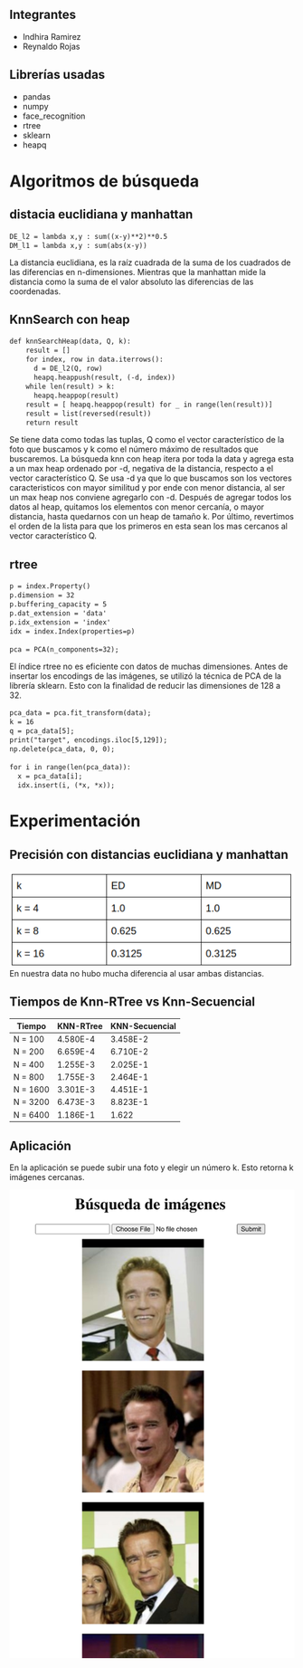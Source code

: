 ## Integrantes
- Indhira Ramirez
- Reynaldo Rojas

## Librerías usadas
- pandas
- numpy
- face_recognition
- rtree
- sklearn
- heapq
# Algoritmos de búsqueda
## distacia euclidiana y manhattan
~~~
DE_l2 = lambda x,y : sum((x-y)**2)**0.5
DM_l1 = lambda x,y : sum(abs(x-y))
~~~
La distancia euclidiana, es la raíz cuadrada de la suma de los cuadrados de las diferencias en n-dimensiones. Mientras que la manhattan mide la distancia como la suma de el valor absoluto las diferencias de las coordenadas. 

## KnnSearch con heap
~~~
def knnSearchHeap(data, Q, k):
    result = []
    for index, row in data.iterrows():
      d = DE_l2(Q, row)   
      heapq.heappush(result, (-d, index))
    while len(result) > k:
      heapq.heappop(result)    
    result = [ heapq.heappop(result) for _ in range(len(result))]
    result = list(reversed(result))
    return result
~~~
Se tiene data como todas las tuplas, Q como el vector característico de la foto que buscamos y k como el número máximo de resultados que buscaremos.
La búsqueda knn con heap itera por toda la data y agrega esta a un max heap ordenado por -d, negativa de la distancia, respecto a el vector característico Q. Se usa -d ya que lo que buscamos son los vectores caracteristicos con mayor similitud y por ende con menor distancia, al ser un max heap nos conviene agregarlo con -d. Después de agregar todos los datos al heap, quitamos los elementos con menor cercanía, o mayor distancia, hasta quedarnos con un heap de tamaño k. Por último, revertimos el orden de la lista para que los primeros en esta sean los mas cercanos al vector característico Q.

## rtree
~~~
p = index.Property()
p.dimension = 32
p.buffering_capacity = 5
p.dat_extension = 'data'
p.idx_extension = 'index'
idx = index.Index(properties=p)

pca = PCA(n_components=32);
~~~
El índice rtree no es eficiente con datos de muchas dimensiones. Antes de insertar los encodings de las imágenes, se utilizó la técnica de PCA de la librería sklearn. Esto con la finalidad de reducir las dimensiones de 128 a 32.
~~~
pca_data = pca.fit_transform(data);
k = 16
q = pca_data[5];
print("target", encodings.iloc[5,129]);
np.delete(pca_data, 0, 0);

for i in range(len(pca_data)):
  x = pca_data[i];
  idx.insert(i, (*x, *x));
~~~

# Experimentación
## Precisión con distancias euclidiana y manhattan
![](fotos/p1.png)
En nuestra data no hubo mucha diferencia al usar ambas distancias.
## Tiempos de Knn-RTree vs Knn-Secuencial
| Tiempo  | KNN-RTree | KNN-Secuencial |
| ------- | --------- | -------------- |
| N = 100 |  4.580E-4 |     3.458E-2    |
| N = 200 | 6.659E-4   |    6.710E-2  |
| N = 400 | 1.255E-3  |  2.025E-1  |
| N = 800 | 1.755E-3  |   2.464E-1   |
| N = 1600 |  3.301E-3  |    4.451E-1    |
| N = 3200 |  6.473E-3  |   8.823E-1    |
| N = 6400 |  1.186E-1 |  1.622  |

## Aplicación
En la aplicación se puede subir una foto y elegir un número k. Esto retorna k imágenes cercanas.

![](fotos/ar.png)